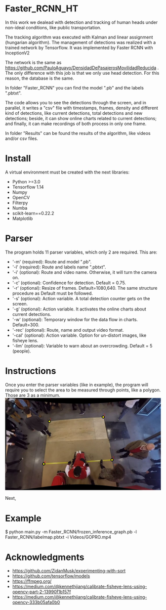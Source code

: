 # Faster_RCNN_HT
In this work we dealead with detection and tracking of human heads under non-ideal conditions, like public transportation.

The tracking algorithm was executed with Kalman and linear assignment (hungarian algorithm).
The management of detections was realized with a trained network by Tensorflow. It was implemented by Faster RCNN with InceptionV2

The network is the same as https://github.com/PauloAguayo/DensidadDePasajerosMovilidadReducida . The only difference with this job is that we only use head detection. For this reason, the database is the same.

In folder "Faster_RCNN" you can find the model ".pb" and the labels ".pbtxt".

The code allows you to see the detections through the screen, and in parallel, it writes a "csv" file with timestamps, frames, density and different kind of detections, like current detections, total detections and new detections; beside, it can show online charts related to current detections; and finally, it can make recordings of both process in only one frame.

In folder "Results" can be found the results of the algorithm, like videos and/or csv files.

# Install
A virtual environment must be created with the next libraries:

- Python >=3.0
- Tensorflow 1.14
- Numpy
- OpenCV
- Filterpy
- Numba
- scikit-learn==0.22.2
- Matplotlib

# Parser
The program holds 11 parser variables, which only 2 are required. This are:

- '-m' (required): Route and model ".pb".
- '-l' (required): Route and labels name ".pbtxt".
- '-i' (optional): Route and video name. Otherwise, it will turn the camera on.
- '-c' (optional): Confidence for detection. Default = 0.75.
- '-r' (optional): Resize of frames. Default=1080,640. The same structure procedure as Default must be followed.
- '-s' (optional): Action variable. A total detection counter gets on the screen.
- '-g' (optional): Action variable. It activates the online charts about current detections.
- '-w' (optional): Temporary window for the data flow in charts. Default=300.
- '-rec' (optional): Route, name and output video format.
- '-cal' (optional): Action variable. Option for un-distort images, like fisheye lens.
- '-lim' (optional): Variable to warn about an overcrowding. Default = 5 (people).

# Instructions
Once you enter the parser variables (like in example), the program will require you to select the area to be measured through points, like a polygon. Those are 3 as a minimum. 
![](pics/pic1.jpg)

Next, 

# Example
$ python main.py -m Faster_RCNN/frozen_inference_graph.pb -l Faster_RCNN/labelmap.pbtxt  -i Videos/GOPRO.mp4

# Acknowledgments
- https://github.com/ZidanMusk/experimenting-with-sort
- https://github.com/tensorflow/models
- https://ffmpeg.org/
- https://medium.com/@kennethjiang/calibrate-fisheye-lens-using-opencv-part-2-13990f1b157f
- https://medium.com/@kennethjiang/calibrate-fisheye-lens-using-opencv-333b05afa0b0
